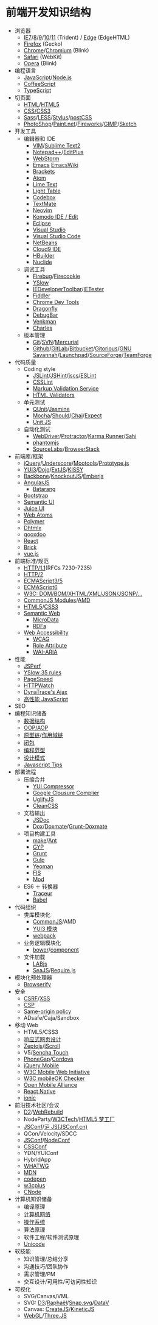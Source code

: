 # 前端开发知识结构

- 浏览器
  - [IE7](http://www.microsoft.com/en-us/download/internet-explorer-7-details.aspx)/[8](http://windows.microsoft.com/en-US/internet-explorer/downloads/ie-8)/[9](http://windows.microsoft.com/en-US/internet-explorer/downloads/ie-9/worldwide-languages)/[10](http://windows.microsoft.com/en-US/internet-explorer/ie-10-worldwide-languages)/[11](http://windows.microsoft.com/en-US/internet-explorer/ie-11-worldwide-languages) (Trident) / [Edge](https://www.microsoft.com/en-us/windows/microsoft-edge) (EdgeHTML)
  - [Firefox](http://www.mozilla.org/en-US/) (Gecko)
  - [Chrome](http://www.google.com/chrome)/[Chromium](http://www.chromium.org/) (Blink)
  - [Safari](http://www.apple.com/safari/) (WebKit)
  - [Opera](http://www.opera.com/) (Blink)
- 编程语言
  - [JavaScript](https://developer.mozilla.org/en-US/docs/JavaScript)/[Node.js](http://nodejs.org/)
  - [CoffeeScript](http://coffeescript.org/)
  - [TypeScript](http://www.typescriptlang.org/)
- 切页面
  - [HTML](http://www.w3.org/html/)/[HTML5](http://www.w3.org/TR/html5/)
  - [CSS/CSS3](http://www.w3.org/Style/CSS/)
  - [Sass](http://sass-lang.com/)/[LESS](http://lesscss.org/)/[Stylus](http://learnboost.github.io/stylus/)/[postCSS](https://github.com/postcss/postcss)
  - [PhotoShop](http://www.photoshop.com/products/photoshop)/[Paint.net](http://www.getpaint.net/)/[Fireworks](http://www.adobe.com/cn/products/fireworks.html)/[GIMP](http://www.gimp.org/)/[Sketch](http://bohemiancoding.com/sketch/)
- 开发工具
  - 编辑器和 IDE
    - [VIM](http://www.vim.org/)/[Sublime Text2](http://www.sublimetext.com/)
    - [Notepad++](http://notepad-plus-plus.org/)/[EditPlus](http://www.editplus.com/)
    - [WebStorm](http://www.jetbrains.com/webstorm/)
    - [Emacs](http://www.gnu.org/software/emacs/) [EmacsWiki](http://emacswiki.org)
    - [Brackets](http://brackets.io)
    - [Atom](https://atom.io/)
    - [Lime Text](http://limetext.org/)
    - [Light Table](http://lighttable.com/)
    - [Codebox](https://www.codebox.io/)
    - [TextMate](http://macromates.com/)
    - [Neovim](http://neovim.org/)
    - [Komodo IDE / Edit](http://www.activestate.com/komodo-edit)
    - [Eclipse](http://www.eclipse.org/)
    - [Visual Studio](http://www.visualstudio.com/)
    - [Visual Studio Code](https://code.visualstudio.com/)
    - [NetBeans](https://netbeans.org/)
    - [Cloud9 IDE](http://c9.io/)
    - [HBuilder](http://www.dcloud.io/)
    - [Nuclide](http://nuclide.io/)
  - 调试工具
    - [Firebug](http://getfirebug.com/)/[Firecookie](https://addons.mozilla.org/en-US/firefox/addon/firecookie/)
    - [YSlow](http://developer.yahoo.com/yslow/)
    - [IEDeveloperToolbar](http://www.microsoft.com/en-us/download/details.aspx?id=18359)/[IETester](http://www.my-debugbar.com/wiki/IETester/HomePage)
    - [Fiddler](http://www.telerik.com/fiddler)
    - [Chrome Dev Tools](https://developer.chrome.com/devtools)
    - [Dragonfly](http://www.opera.com/dragonfly/)
    - [DebugBar](http://www.debugbar.com/)
    - [Venkman](https://developer.mozilla.org/en-US/docs/Venkman)
    - [Charles](https://www.charlesproxy.com/)
  - 版本管理
    - [Git](http://git-scm.com/)/[SVN](http://subversion.apache.org/)/[Mercurial](http://mercurial.selenic.com/)
    - [Github](https://github.com/)/[GitLab](https://about.gitlab.com/)/[Bitbucket](https://bitbucket.org/)/[Gitorious](https://gitorious.org/)/[GNU Savannah](http://savannah.gnu.org/)/[Launchpad](https://launchpad.net/)/[SourceForge](http://sourceforge.net/)/[TeamForge](http://www.collab.net/products/teamforge)
- 代码质量
  - Coding style
    - [JSLint](http://www.jslint.com/)/[JSHint](http://www.jshint.com/)/[jscs](https://github.com/mdevils/node-jscs)/[ESLint](https://github.com/eslint/eslint)
    - [CSSLint](http://csslint.net/)
    - [Markup Validation Service](http://validator.w3.org/)
    - [HTML Validators](https://validator.whatwg.org/)
  - 单元测试
    - [QUnit](http://qunitjs.com/)/[Jasmine](http://jasmine.github.io/)
    - [Mocha](http://mochajs.org/)/[Should](https://github.com/visionmedia/should.js/)/[Chai](http://chaijs.com/)/[Expect](https://github.com/LearnBoost/expect.js/)
    - [Unit JS](http://unitjs.com/)
  - 自动化测试
    - [WebDriver](http://docs.seleniumhq.org/docs/03_webdriver.jsp)/[Protractor](https://github.com/angular/protractor)/[Karma Runner](https://github.com/karma-runner/karma)/[Sahi](http://sahi.co.in/)
    - [phantomjs](http://phantomjs.org/)
    - [SourceLabs](https://saucelabs.com/)/[BrowserStack](http://www.browserstack.com/)
- 前端库/框架
  - [jQuery](http://jquery.com/)/[Underscore](http://underscorejs.org/)/[Mootools](http://mootools.net/)/[Prototype.js](http://www.prototypejs.org/)
  - [YUI3](http://yuilibrary.com/projects/yui3/)/[Dojo](http://dojotoolkit.org/)/[ExtJS](http://www.sencha.com/products/extjs)/[KISSY](http://docs.kissyui.com/)
  - [Backbone](http://backbonejs.org/)/[KnockoutJS](http://knockoutjs.com/)/[Emberjs](http://emberjs.com/)
  - [AngularJS](http://angularjs.org/)
    - [Batarang](https://chrome.google.com/webstore/detail/angularjs-batarang/ighdmehidhipcmcojjgiloacoafjmpfk)
  - [Bootstrap](http://getbootstrap.com/)
  - [Semantic UI](http://www.semantic-ui.com/)
  - [Juice UI](http://juiceui.com/)
  - [Web Atoms](http://webatomsjs.neurospeech.com/)
  - [Polymer](http://docs.polymerchina.org/)
  - [Dhtmlx](http://dhtmlx.com/)
  - [qooxdoo](http://qooxdoo.org/)
  - [React](http://facebook.github.io/react/)
  - [Brick](http://mozbrick.github.io/)
  - [vue.js](http://cn.vuejs.org/)
- 前端标准/规范
  - [HTTP/1.1](https://httpwg.org/)(RFCs 7230-7235)
  - [HTTP/2](https://http2.github.io/)
  - [ECMAScript3/5](http://www.ecma-international.org/publications/standards/Ecma-262.htm)
  - [ECMAScript6](http://www.ecma-international.org/ecma-262/6.0/index.html)
  - [W3C: DOM/BOM/XHTML/XML/JSON/JSONP/...](http://www.w3.org/TR/)
  - [CommonJS Modules](http://wiki.commonjs.org/wiki/Modules/1.0)/[AMD](https://github.com/amdjs/amdjs-api/wiki/AMD)
  - [HTML5](http://www.w3.org/html/wg/drafts/html/master/)/[CSS3](http://www.w3.org/Style/CSS/specs.en.html)
  - [Semantic Web](http://semanticweb.org/)
    - [MicroData](http://schema.org)
    - [RDFa](http://www.w3.org/TR/rdfa-core/)
  - [Web Accessibility](http://www.w3.org/WAI/)
    - [WCAG](http://www.w3.org/TR/WAI-WEBCONTENT/)
    - [Role Attribute](http://www.w3.org/TR/role-attribute/)
    - [WAI-ARIA](http://www.w3.org/TR/wai-aria/)
- 性能
  - [JSPerf](http://jsperf.com/)
  - [YSlow 35 rules](http://developer.yahoo.com/performance/rules.html)
  - [PageSpeed](https://developers.google.com/speed/pagespeed/)
  - [HTTPWatch](http://www.httpwatch.com/)
  - [DynaTrace's Ajax](http://www.compuware.com/application-performance-management/dynatrace-ajax-download.html)
  - [高性能 JavaScript](http://book.douban.com/subject/5362856/)
- SEO
- 编程知识储备
  - [数据结构](http://zh.wikipedia.org/wiki/%E6%95%B0%E6%8D%AE%E7%BB%93%E6%9E%84)
  - [OOP/AOP](http://www.ruanyifeng.com/blog/2010/05/object-oriented_javascript_encapsulation.html)
  - [原型链](http://net.tutsplus.com/tutorials/javascript-ajax/prototypes-in-javascript-what-you-need-to-know/)/[作用域链](http://www.cnblogs.com/lhb25/archive/2011/09/06/javascript-scope-chain.html)
  - [闭包](http://www.jibbering.com/faq/notes/closures/)
  - [编程范型](http://zh.wikipedia.org/wiki/%E7%BC%96%E7%A8%8B%E8%8C%83%E5%9E%8B)
  - [设计模式](http://addyosmani.com/resources/essentialjsdesignpatterns/book/)
  - [Javascript Tips](http://sanshi.me/articles/JavaScript-Garden-CN/html/index.html)
- 部署流程
  - 压缩合并
    - [YUI Compressor](http://developer.yahoo.com/yui/compressor/)
    - [Google Clousure Complier](https://developers.google.com/closure/compiler/)
    - [UglifyJS](https://github.com/mishoo/UglifyJS)
    - [CleanCSS](https://github.com/GoalSmashers/clean-css)
  - 文档输出
    - [JSDoc](https://github.com/jsdoc3/jsdoc)
    - [Dox](https://github.com/visionmedia/dox)/[Doxmate](https://github.com/JacksonTian/doxmate)/[Grunt-Doxmate](https://github.com/luozhihua/grunt-doxmate)
  - 项目构建工具
    - [make](http://www.gnu.org/software/make/)/[Ant](http://ant.apache.org/)
    - [GYP](http://code.google.com/p/gyp/)
    - [Grunt](http://gruntjs.com/)
    - [Gulp](http://gulpjs.com/)
    - [Yeoman](http://yeoman.io/)
    - [FIS](http://fis.baidu.com/)
    - [Mod](https://github.com/modulejs/modjs)
  - ES6 ＋ 转换器
    - [Traceur](https://github.com/google/traceur-compiler)
    - [Babel](https://babeljs.io/)
- 代码组织
  - 类库模块化
    - [CommonJS](http://www.commonjs.org/)/AMD
    - [YUI3 模块](http://yuilibrary.com/projects/yui3/)
    - [webpack](http://webpack.github.io/)
  - 业务逻辑模块化
    - [bower](https://github.com/twitter/bower)/[component](https://github.com/component/component)
  - 文件加载
    - [LABjs](http://labjs.com/)
    - [SeaJS](http://seajs.org/)/[Require.js](http://requirejs.org/)
- 模块化预处理器
  - [Browserify](https://github.com/substack/node-browserify)
- 安全
  - [CSRF](http://en.wikipedia.org/wiki/Cross-site_request_forgery)/[XSS](http://en.wikipedia.org/wiki/Cross-site_scripting)
  - [CSP](http://www.w3.org/TR/CSP/)
  - [Same-origin policy](https://developer.mozilla.org/docs/Web/Security/Same-origin_policy)
  - ADsafe/Caja/Sandbox
- 移动 Web
  - HTML5/CSS3
  - [响应式网页设计](http://zh.wikipedia.org/wiki/%E5%93%8D%E5%BA%94%E5%BC%8F%E7%BD%91%E9%A1%B5%E8%AE%BE%E8%AE%A1)
  - [Zeptojs](http://zeptojs.com/)/[iScroll](http://cubiq.org/iscroll)
  - V5/[Sencha Touch](http://www.sencha.com/products/touch)
  - [PhoneGap](http://phonegap.com/)/[Cordova](https://cordova.apache.org/)
  - [jQuery Mobile](http://jquerymobile.com/)
  - [W3C Mobile Web Initiative](http://www.w3.org/Mobile/)
  - [W3C mobileOK Checker](http://validator.w3.org/mobile/)
  - [Open Mobile Alliance](http://openmobilealliance.org/)
  - [React Native](https://facebook.github.io/react-native/)
  - [ionic](http://ionicframework.com/)
- 前沿技术社区/会议
  - [D2](http://d2forum.org)/[WebRebuild](http://www.webrebuild.org/)
  - NodeParty/[W3CTech](http://w3ctech.com)/[HTML5 梦工厂](http://www.html5dw.com)
  - [JSConf](http://jsconf.com/)/[沪 JS(JSConf.cn)](http://jsconf.cn)
  - QCon/Velocity/SDCC
  - [JSConf](http://jsconf.com/)/[NodeConf](http://www.nodeconf.com/)
  - [CSSConf](http://cssconf.com/)
  - YDN/YUIConf
  - HybridApp
  - [WHATWG](http://whatwg.org/)
  - [MDN](https://developer.mozilla.org/zh-CN/)
  - [codepen](http://codepen.io/)
  - [w3cplus](http://www.w3cplus.com/)
  - [CNode](https://cnodejs.org/)
- 计算机知识储备
  - 编译原理
  - [计算机网络](http://zh.wikipedia.org/wiki/%E8%AE%A1%E7%AE%97%E6%9C%BA%E7%BD%91%E7%BB%9C)
  - [操作系统](http://zh.wikipedia.org/wiki/%E6%93%8D%E4%BD%9C%E7%B3%BB%E7%BB%9F)
  - 算法原理
  - 软件工程/软件测试原理
  - [Unicode](http://www.unicode.org/)
- 软技能
  - 知识管理/总结分享
  - 沟通技巧/团队协作
  - 需求管理/PM
  - 交互设计/可用性/可访问性知识
- 可视化
  - SVG/Canvas/VML
  - SVG: [D3](http://d3js.org/)/[Raphaël](http://dmitrybaranovskiy.github.io/raphael/)/[Snap.svg](http://snapsvg.io/)/[DataV](http://datavlab.org/datavjs/)
  - Canvas: [CreateJS](http://www.createjs.com/)/[KineticJS](http://kineticjs.com/)
  - [WebGL](http://en.wikipedia.org/wiki/WebGL)/[Three.JS](http://threejs.org/)
